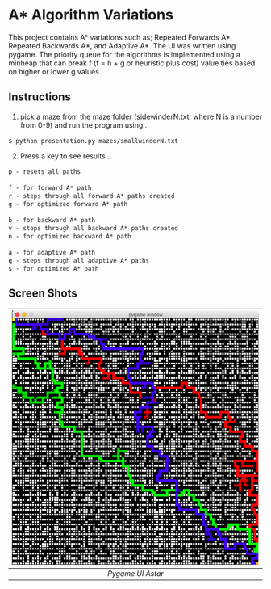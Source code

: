 # A* Algorithm Variations
This project contains A* variations such as; Repeated Forwards A*, Repeated Backwards A*, and Adaptive A*. The UI was written using pygame. The priority queue for the algorithms is implemented using a minheap that can break f (f = h + g or heuristic plus cost) value ties based on higher or lower g values.

## Instructions
1. pick a maze from the maze folder (sidewinderN.txt, where N is a number from 0-9) and run the program using...
```
$ python presentation.py mazes/smallwinderN.txt
```

2. Press a key to see results...
```
p - resets all paths

f - for forward A* path
r - steps through all forward A* paths created
g - for optimized forward A* path

b - for backward A* path
v - steps through all backward A* paths created
n - for optimized backward A* path

a - for adaptive A* path
q - steps through all adaptive A* paths
s - for optimized A* path
```

## Screen Shots
| ![Alt text](astar.png?raw=true) |
|:--:|
| *Pygame UI Astar* |
